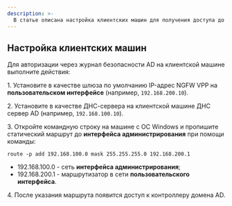 ```yaml
---
description: >-
  В статье описана настройка клиентских машин для получения доступа до контроллера домена AD.
---
```


## Настройка клиентских машин

Для авторизации через журнал безопасности AD на клиентской машине выполните действия:

1\. Установите в качестве шлюза по умолчанию IP-адрес NGFW VPP на **пользовательском интерфейсе** (например, `192.168.200.10`).

2\. Установите в качестве ДНС-сервера на клиентской машине ДНС сервер AD (например, `192.168.100.10`).

3\. Откройте командную строку на машине с OC Windows и пропишите статический маршрут до **интерфейса администрирования** при помощи команды:
```
route -p add 192.168.100.0 mask 255.255.255.0 192.168.200.1
```
* 192.168.100.0 - сеть **интерфейса администрирования**;
* 192.168.200.1 - маршрутизатор в сети **пользовательского интерфейса**.

4\. После указания маршрута появится доступ к контроллеру домена AD.